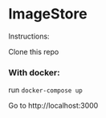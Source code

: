 # ImageStore

Instructions:

Clone this repo

### With docker:

run ```docker-compose up```

Go to http://localhost:3000
